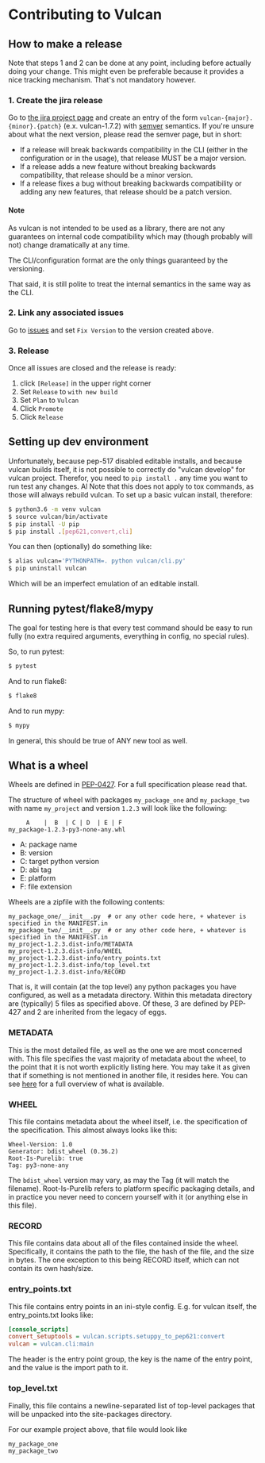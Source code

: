 # Contributing to Vulcan

## How to make a release

Note that steps 1 and 2 can be done at any point, including before actually doing your change. This might even
be preferable because it provides a nice tracking mechanism. That's not mandatory however.

### 1. Create the jira release
Go to [the jira project page](https://jira.ams.optiver.com/projects/VULCAN?selectedItem=com.atlassian.jira.jira-projects-plugin:release-page)
and create an entry of the form `vulcan-{major}.{minor}.{patch}` (e.x. vulcan-1.7.2) with
[semver](https://semver.org/) semantics. If you're unsure about what the next version, please read the semver
page, but in short:

* If a release will break backwards compatibility in the CLI (either in the configuration or in the usage),
  that release MUST be a major version.
* If a release adds a new feature without breaking backwards compatibility, that release should be a minor
  version.
* If a release fixes a bug without breaking backwards compatibility or adding any new features, that release
  should be a patch version.

#### Note
As vulcan is not intended to be used as a library, there are not any guarantees on internal code compatibility
which may (though probably will not) change dramatically at any time. 

The CLI/configuration format are the only things guaranteed by the versioning. 

That said, it is still polite to treat the internal semantics in the same way as the CLI. 

### 2. Link any associated issues 
Go to [issues](https://jira.ams.optiver.com/projects/VULCAN/issues) and set `Fix Version` to the version created
above.

### 3. Release
Once all issues are closed and the release is ready:

1. click `[Release]` in the upper right corner
2. Set `Release` to `with new build`
3. Set `Plan` to `Vulcan`
4. Click `Promote`
5. Click `Release`

## Setting up dev environment
Unfortunately, because pep-517 disabled editable installs, and because vulcan builds itself, it is not 
possible to correctly do "vulcan develop" for vulcan project. Therefor, you need to `pip install .` any time
you want to run test any changes. Al Note that this does not apply to tox commands, as those will always rebuild
vulcan. To set up a basic vulcan install, therefore:

```bash
$ python3.6 -m venv vulcan
$ source vulcan/bin/activate
$ pip install -U pip
$ pip install .[pep621,convert,cli]
```

You can then (optionally) do something like:

```bash
$ alias vulcan='PYTHONPATH=. python vulcan/cli.py'
$ pip uninstall vulcan 
```

Which will be an imperfect emulation of an editable install.

## Running pytest/flake8/mypy
The goal for testing here is that every test command should be easy to run fully (no extra required arguments,
everything in config, no special rules). 

So, to run pytest:

```bash
$ pytest
```

And to run flake8:

```bash
$ flake8
```

And to run mypy:

```bash
$ mypy
```

In general, this should be true of ANY new tool as well.

## What is a wheel

Wheels are defined in [PEP-0427](https://www.python.org/dev/peps/pep-0427/). For a full specification please
read that.

The structure of wheel with packages `my_package_one` and `my_package_two` with name `my_project` and version
`1.2.3` will look like the following:

```
     A    |  B  | C | D  | E | F 
my_package-1.2.3-py3-none-any.whl
```

* A: package name
* B: version
* C: target python version
* D: abi tag
* E: platform
* F: file extension

Wheels are a zipfile with the following contents:

```
my_package_one/__init__.py  # or any other code here, + whatever is specified in the MANIFEST.in
my_package_two/__init__.py  # or any other code here, + whatever is specified in the MANIFEST.in
my_project-1.2.3.dist-info/METADATA
my_project-1.2.3.dist-info/WHEEL
my_project-1.2.3.dist-info/entry_points.txt
my_project-1.2.3.dist-info/top_level.txt
my_project-1.2.3.dist-info/RECORD
```

That is, it will contain (at the top level) any python packages you have configured, as well as a metadata
directory. Within this metadata directory are (typically) 5 files as specified above. Of these, 3 are defined
by PEP-427 and 2 are inherited from the legacy of eggs.

### METADATA
This is the most detailed file, as well as the one we are most concerned with. This file specifies the vast
majority of metadata about the wheel, to the point that it is not worth explicitly listing here. You may take
it as given that if something is not mentioned in another file, it resides here. You can see
[here](https://packaging.python.org/specifications/core-metadata) for a full overview of what is available.

### WHEEL
This file contains metadata about the wheel itself, i.e. the specification of the specification. This almost
always looks like this:

```
Wheel-Version: 1.0                   
Generator: bdist_wheel (0.36.2)      
Root-Is-Purelib: true                
Tag: py3-none-any                    
```

The `bdist_wheel` version may vary, as may the Tag (it will match the filename). Root-Is-Purelib refers to
platform specific packaging details, and in practice you never need to concern yourself with it (or anything
else in this file).

### RECORD
This file contains data about all of the files contained inside the wheel. Specifically, it contains the path
to the file, the hash of the file, and the size in bytes. The one exception to this being RECORD itself, which
can not contain its own hash/size.

### entry\_points.txt
This file contains entry points in an ini-style config. E.g. for vulcan itself, the entry_points.txt looks
like:

```ini
[console_scripts]                                                
convert_setuptools = vulcan.scripts.setuppy_to_pep621:convert    
vulcan = vulcan.cli:main                                         
```

The header is the entry point group, the key is the name of the entry point, and the value is the import path
to it.

### top\_level.txt
Finally, this file contains a newline-separated list of top-level packages that will be unpacked into the
site-packages directory.

For our example project above, that file would look like

```
my_package_one
my_package_two
```
